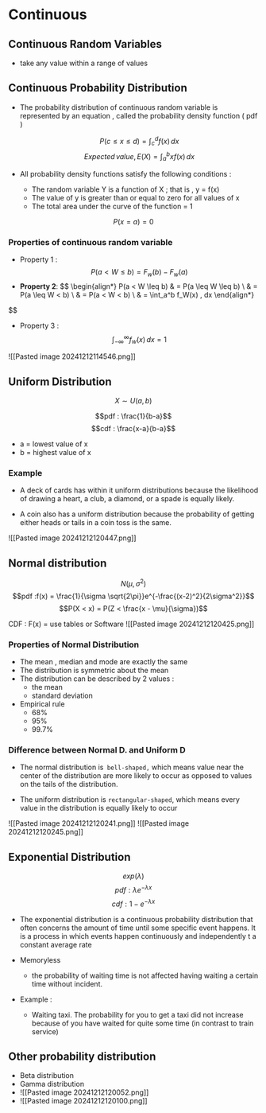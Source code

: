 # Continuous

## Continuous Random Variables
- take any value within a range of values
## Continuous Probability Distribution
- The probability distribution of continuous random variable is represented by an equation , called the probability density function ( pdf )

	$$P(c \leq x \leq d) = \int_{c}^{d} f(x)\,dx $$
	$$Expected \,value, E(X) = \int_{a}^{b} x f(x) \, dx$$

- All probability density functions satisfy the following conditions :
	- The random variable Y is a function of X ; that is , y = f(x)
	- The value of y is greater than or equal to zero for all values of x
	- The total area under the curve of the function = 1

$$P(x=a) = 0$$

### Properties of continuous random variable
- Property 1 : $$P(a < W \leq b ) = F_w(b) - F_w(a)$$
- **Property 2**:
$$
\begin{align*}
P(a < W \leq b) & = P(a \leq W \leq b) \\
                & = P(a \leq W < b) \\
                & = P(a < W < b) \\
                & = \int_a^b f_W(x) \, dx
\end{align*}

$$
- Property 3 : $$\int_{-\infty}^\infty f_w(x)\,dx = 1$$

![[Pasted image 20241212114546.png]]

## Uniform Distribution

$$ X \sim U(a,b)$$

$$pdf : \frac{1}{b-a}$$
$$cdf : \frac{x-a}{b-a}$$

- a = lowest value of x
- b = highest value of x

### Example 
- A deck of cards has within it uniform distributions because the likelihood of drawing a heart, a club, a diamond, or a spade is equally likely.

- A coin also has a uniform distribution because the probability of getting either heads or tails in a coin toss is the same.

![[Pasted image 20241212120447.png]]
## Normal distribution
$$N(\mu ,\sigma^2)$$
$$pdf :f(x) =  \frac{1}{\sigma \sqrt{2\pi}}e^{-\frac{(x-2)^2}{2\sigma^2}}$$
$$P(X < x) = P(Z < \frac{x - \mu}{\sigma})$$

CDF : F(x) = use tables or Software
![[Pasted image 20241212120425.png]]
### Properties of Normal Distribution
- The mean , median and mode are exactly the same
- The distribution is symmetric about the mean
- The distribution can be described by 2 values :
	- the mean 
	- standard deviation
- Empirical rule
	- 68%
	- 95%
	- 99.7%

### Difference between Normal D. and Uniform D
- The normal distribution is` bell-shaped,` which means value near the center of the distribution are more likely to occur as opposed to values on the tails of the distribution.

- The uniform distribution is `rectangular-shaped`, which means every value in the distribution is equally likely to occur

![[Pasted image 20241212120241.png]]
![[Pasted image 20241212120245.png]]


## Exponential Distribution
$$exp(\lambda)$$
$$pdf : \lambda e ^ {- \lambda x}$$
$$cdf : 1 - e ^ {-\lambda x}$$

- The exponential distribution is a continuous probability distribution that often concerns the amount of time until some specific event happens. It is a process in which events happen continuously and independently t a constant average rate

- Memoryless
	- the probability of waiting time is not affected having waiting a certain time without incident.
- Example : 
	- Waiting taxi. The probability for you to get a taxi did not increase because of you have waited for quite some time (in contrast to train service)
## Other probability distribution
- Beta distribution
- Gamma distribution
- ![[Pasted image 20241212120052.png]]
- ![[Pasted image 20241212120100.png]]